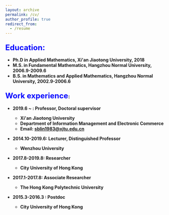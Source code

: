 ```yaml
---
layout: archive
permalink: /cv/
author_profile: true
redirect_from:
  - /resume
---
```


### <font color=blue size=5>Education:</font>

* **Ph.D in Applied Mathematics, Xi'an Jiaotong University, 2018**  
* **M.S. in Fundamental Mathematics, Hangzhou Normal University, 2006.9-2009.6** 
* **B.S. in Mathematics and Applied Mathematics, Hangzhou Normal University, 2002.9-2006.6**

### <font color=blue size=5>Work experience</font>:
* **2019.6 ~ :  Professor,  Doctoral supervisor**
  * **Xi'an Jiaotong University**
  * **Department of Information Management and Electronic Commerce**
  * **Email: sblin1983@xjtu.edu.cn**
* **2014.10-2019.6: Lecturer, Distinguished Professor**
  * **Wenzhou University**

* **2017.8-2019.8: Researcher**
  * **City University of Hong Kong**
* **2017.1-2017.8:  Associate Researcher**
  *  **The Hong Kong Polytechnic University**

* **2015.3-2016.3 :  Postdoc**

  * **City University of Hong Kong**

    

